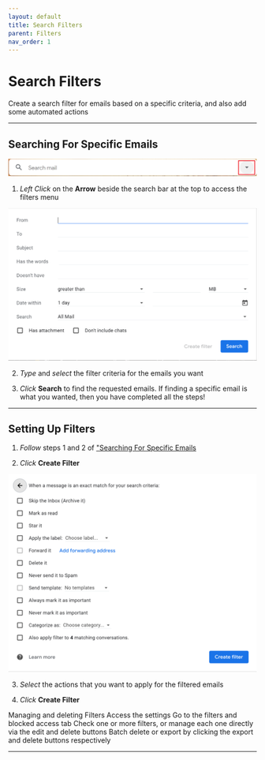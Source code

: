 ```yaml
---
layout: default
title: Search Filters
parent: Filters
nav_order: 1
---
```


# Search Filters

Create a search filter for emails based on a specific criteria, and also add some automated actions

---

## Searching For Specific Emails

<img src = "https://github.com/Joonior-Programmer/Gmail_Docs/blob/master/assets/images/filterImg/searchBar.png?raw=true" id="searchingEmails">

1. *Left Click* on the **Arrow** beside the search bar at the top to access the filters menu

<img src = "https://github.com/Joonior-Programmer/Gmail_Docs/blob/master/assets/images/filterImg/searchMenu.png?raw=true">


2. *Type* and *select* the filter criteria for the emails you want

3. *Click* **Search** to find the requested emails. If finding a specific email is what you wanted, then you have completed all the steps!
---

## Setting Up Filters

1. *Follow* steps 1 and 2 of <a href="#searchingEmails">"Searching For Specific Emails</a>

2. *Click* **Create Filter**

<img src = "https://github.com/Joonior-Programmer/Gmail_Docs/blob/master/assets/images/filterImg/filterActions.png?raw=true">

3. *Select* the actions that you want to apply for the filtered emails

4. *Click* **Create Filter**

Managing and deleting Filters
Access the settings
Go to the filters and blocked access tab
Check one or more filters, or manage each one directly via the edit and delete buttons
Batch delete or export by clicking the export and delete buttons respectively


---
